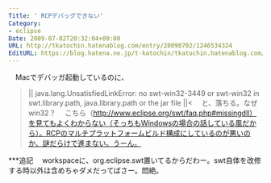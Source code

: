 ```yaml
---
Title: ' RCPデバッグできない'
Category:
- eclipse
Date: 2009-07-02T20:32:04+09:00
URL: http://tkatochin.hatenablog.com/entry/20090702/1246534324
EditURL: https://blog.hatena.ne.jp/t-katochin/tkatochin.hatenablog.com/atom/entry/6653586347154754139
---
```


　Macでデバッガ起動しているのに、
>||
java.lang.UnsatisfiedLinkError: no swt-win32-3449 or swt-win32 in swt.library.path, java.library.path or the jar file
||<
　と、落ちる。なぜwin32？
　こちら（http://www.eclipse.org/swt/faq.php#missingdll）を見てもよくわからない（そっちもWindowsの場合の話している風だから）。RCPのマルチプラットフォームビルド構成にしているのが悪いのか、謎だらけで進まない。うーん。

***追記
　workspaceに、org.eclipse.swt置いてるからだわー。swt自体を改修する時以外は含めちゃダメだってばさー。悶絶。
